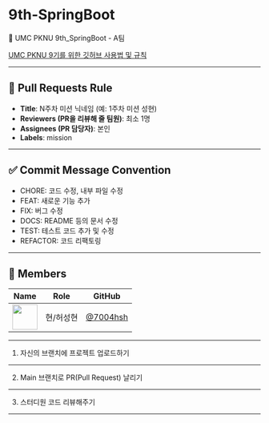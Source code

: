 # 9th-SpringBoot

💚 UMC PKNU 9th_SpringBoot - A팀

[UMC PKNU 9기를 위한 깃허브 사용법 및 규칙](https://www.notion.so/makeus-challenge/Git-Hub-26ab57f4596b8116aa1bd5f98f55a63f?pvs=25)  

---

## 🌱 Pull Requests Rule
- **Title**: N주차 미션 닉네임 (예: 1주차 미션 성현)
- **Reviewers (PR을 리뷰해 줄 팀원)**: 최소 1명
- **Assignees (PR 담당자)**: 본인
- **Labels**: mission

---

## ✅ Commit Message Convention
- CHORE: 코드 수정, 내부 파일 수정
- FEAT: 새로운 기능 추가
- FIX: 버그 수정
- DOCS: README 등의 문서 수정
- TEST: 테스트 코드 추가 및 수정
- REFACTOR: 코드 리팩토링

---
## 👥 Members

| Name | Role | GitHub |
|------|------|--------|
| <img src="https://github.com/7004hsh.png" width="50"/> | 현/허성현 | [@7004hsh](https://github.com/7004hsh) |


---

1. 자신의 브랜치에 프로젝트 업로드하기

---

2. Main 브랜치로 PR(Pull Request) 날리기

---

3. 스터디원 코드 리뷰해주기

---
